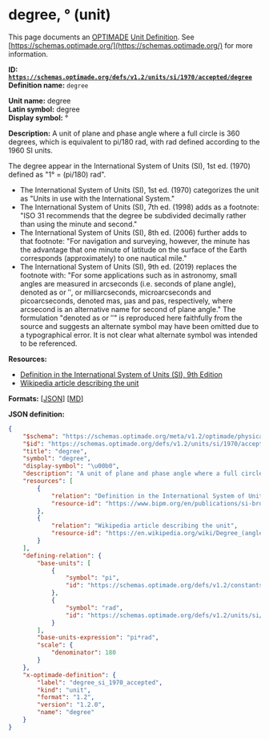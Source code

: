 # degree, ° (unit)

This page documents an [OPTIMADE](https://www.optimade.org/) [Unit Definition](https://schemas.optimade.org/#definitions). See [https://schemas.optimade.org/](https://schemas.optimade.org/) for more information.

**ID: [`https://schemas.optimade.org/defs/v1.2/units/si/1970/accepted/degree`](https://schemas.optimade.org/defs/v1.2/units/si/1970/accepted/degree.md)**  
**Definition name:** `degree`

**Unit name:** degree  
**Latin symbol:** degree  
**Display symbol:** °  
  
**Description:** A unit of plane and phase angle where a full circle is 360 degrees, which is equivalent to pi/180 rad, with rad defined according to the 1960 SI units.

The degree appear in the International System of Units (SI), 1st ed. (1970) defined as "1° = (pi/180) rad".

- The International System of Units (SI), 1st ed. (1970) categorizes the unit as "Units in use with the International System."
- The International System of Units (SI), 7th ed. (1998) adds as a footnote: "ISO 31 recommends that the degree be subdivided decimally rather than using the minute and second."
- The International System of Units (SI), 8th ed. (2006) further adds to that footnote: "For navigation and surveying, however, the minute has the advantage that one minute of latitude on the surface of the Earth corresponds (approximately) to one nautical mile."
- The International System of Units (SI), 9th ed. (2019) replaces the footnote with: "For some applications such as in astronomy, small angles are measured in arcseconds (i.e. seconds of plane angle), denoted as or ′′, or milliarcseconds, microarcseconds and picoarcseconds, denoted mas, μas and pas, respectively, where arcsecond is an alternative name for second of plane angle."
  The formulation "denoted as or ″" is reproduced here faithfully from the source and suggests an alternate symbol may have been omitted due to a typographical error.
  It is not clear what alternate symbol was intended to be referenced.

**Resources:**

- [Definition in the International System of Units (SI), 9th Edition](https://www.bipm.org/en/publications/si-brochure)
- [Wikipedia article describing the unit](https://en.wikipedia.org/wiki/Degree_(angle))


**Formats:** [[JSON](degree.json)] [[MD](degree.md)]

**JSON definition:**

``` json
{
    "$schema": "https://schemas.optimade.org/meta/v1.2/optimade/physical_unit_definition.md",
    "$id": "https://schemas.optimade.org/defs/v1.2/units/si/1970/accepted/degree",
    "title": "degree",
    "symbol": "degree",
    "display-symbol": "\u00b0",
    "description": "A unit of plane and phase angle where a full circle is 360 degrees, which is equivalent to pi/180 rad, with rad defined according to the 1960 SI units.\n\nThe degree appear in the International System of Units (SI), 1st ed. (1970) defined as \"1\u00b0 = (pi/180) rad\".\n\n- The International System of Units (SI), 1st ed. (1970) categorizes the unit as \"Units in use with the International System.\"\n- The International System of Units (SI), 7th ed. (1998) adds as a footnote: \"ISO 31 recommends that the degree be subdivided decimally rather than using the minute and second.\"\n- The International System of Units (SI), 8th ed. (2006) further adds to that footnote: \"For navigation and surveying, however, the minute has the advantage that one minute of latitude on the surface of the Earth corresponds (approximately) to one nautical mile.\"\n- The International System of Units (SI), 9th ed. (2019) replaces the footnote with: \"For some applications such as in astronomy, small angles are measured in arcseconds (i.e. seconds of plane angle), denoted as or \u2032\u2032, or milliarcseconds, microarcseconds and picoarcseconds, denoted mas, \u03bcas and pas, respectively, where arcsecond is an alternative name for second of plane angle.\"\n  The formulation \"denoted as or \u2033\" is reproduced here faithfully from the source and suggests an alternate symbol may have been omitted due to a typographical error.\n  It is not clear what alternate symbol was intended to be referenced.",
    "resources": [
        {
            "relation": "Definition in the International System of Units (SI), 9th Edition",
            "resource-id": "https://www.bipm.org/en/publications/si-brochure"
        },
        {
            "relation": "Wikipedia article describing the unit",
            "resource-id": "https://en.wikipedia.org/wiki/Degree_(angle)"
        }
    ],
    "defining-relation": {
        "base-units": [
            {
                "symbol": "pi",
                "id": "https://schemas.optimade.org/defs/v1.2/constants/math/basic/pi"
            },
            {
                "symbol": "rad",
                "id": "https://schemas.optimade.org/defs/v1.2/units/si/1960/supplementary/radian"
            }
        ],
        "base-units-expression": "pi*rad",
        "scale": {
            "denominator": 180
        }
    },
    "x-optimade-definition": {
        "label": "degree_si_1970_accepted",
        "kind": "unit",
        "format": "1.2",
        "version": "1.2.0",
        "name": "degree"
    }
}
```
